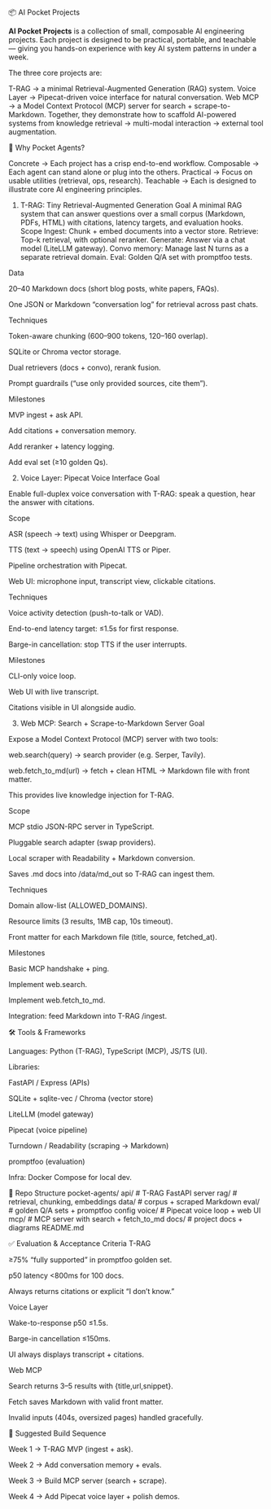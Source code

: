 📦 AI Pocket Projects

**AI Pocket Projects** is a collection of small, composable AI engineering projects. 
Each project is designed to be practical, portable, and teachable — giving you hands-on experience with key AI system patterns in under a week.

The three core projects are:

T-RAG → a minimal Retrieval-Augmented Generation (RAG) system.
Voice Layer → Pipecat-driven voice interface for natural conversation.
Web MCP → a Model Context Protocol (MCP) server for search + scrape-to-Markdown.
Together, they demonstrate how to scaffold AI-powered systems from knowledge retrieval → multi-modal interaction → external tool augmentation.

🚀 Why Pocket Agents?

Concrete → Each project has a crisp end-to-end workflow.
Composable → Each agent can stand alone or plug into the others.
Practical → Focus on usable utilities (retrieval, ops, research).
Teachable → Each is designed to illustrate core AI engineering principles.
1. T-RAG: Tiny Retrieval-Augmented Generation
Goal
A minimal RAG system that can answer questions over a small corpus (Markdown, PDFs, HTML) with citations, latency targets, and evaluation hooks.
Scope
Ingest: Chunk + embed documents into a vector store.
Retrieve: Top-k retrieval, with optional reranker.
Generate: Answer via a chat model (LiteLLM gateway).
Convo memory: Manage last N turns as a separate retrieval domain.
Eval: Golden Q/A set with promptfoo tests.

Data

20–40 Markdown docs (short blog posts, white papers, FAQs).

One JSON or Markdown “conversation log” for retrieval across past chats.

Techniques

Token-aware chunking (600–900 tokens, 120–160 overlap).

SQLite or Chroma vector storage.

Dual retrievers (docs + convo), rerank fusion.

Prompt guardrails (“use only provided sources, cite them”).

Milestones

MVP ingest + ask API.

Add citations + conversation memory.

Add reranker + latency logging.

Add eval set (≥10 golden Qs).

2. Voice Layer: Pipecat Voice Interface
Goal

Enable full-duplex voice conversation with T-RAG: speak a question, hear the answer with citations.

Scope

ASR (speech → text) using Whisper or Deepgram.

TTS (text → speech) using OpenAI TTS or Piper.

Pipeline orchestration with Pipecat.

Web UI: microphone input, transcript view, clickable citations.

Techniques

Voice activity detection (push-to-talk or VAD).

End-to-end latency target: ≤1.5s for first response.

Barge-in cancellation: stop TTS if the user interrupts.

Milestones

CLI-only voice loop.

Web UI with live transcript.

Citations visible in UI alongside audio.

3. Web MCP: Search + Scrape-to-Markdown Server
Goal

Expose a Model Context Protocol (MCP) server with two tools:

web.search(query) → search provider (e.g. Serper, Tavily).

web.fetch_to_md(url) → fetch + clean HTML → Markdown file with front matter.

This provides live knowledge injection for T-RAG.

Scope

MCP stdio JSON-RPC server in TypeScript.

Pluggable search adapter (swap providers).

Local scraper with Readability + Markdown conversion.

Saves .md docs into /data/md_out so T-RAG can ingest them.

Techniques

Domain allow-list (ALLOWED_DOMAINS).

Resource limits (3 results, 1MB cap, 10s timeout).

Front matter for each Markdown file (title, source, fetched_at).

Milestones

Basic MCP handshake + ping.

Implement web.search.

Implement web.fetch_to_md.

Integration: feed Markdown into T-RAG /ingest.

🛠️ Tools & Frameworks

Languages: Python (T-RAG), TypeScript (MCP), JS/TS (UI).

Libraries:

FastAPI / Express (APIs)

SQLite + sqlite-vec / Chroma (vector store)

LiteLLM (model gateway)

Pipecat (voice pipeline)

Turndown / Readability (scraping → Markdown)

promptfoo (evaluation)

Infra: Docker Compose for local dev.

📂 Repo Structure
pocket-agents/
  api/             # T-RAG FastAPI server
  rag/             # retrieval, chunking, embeddings
  data/            # corpus + scraped Markdown
  eval/            # golden Q/A sets + promptfoo config
  voice/           # Pipecat voice loop + web UI
  mcp/             # MCP server with search + fetch_to_md
  docs/            # project docs + diagrams
  README.md

✅ Evaluation & Acceptance Criteria
T-RAG

≥75% “fully supported” in promptfoo golden set.

p50 latency <800ms for 100 docs.

Always returns citations or explicit “I don’t know.”

Voice Layer

Wake-to-response p50 ≤1.5s.

Barge-in cancellation ≤150ms.

UI always displays transcript + citations.

Web MCP

Search returns 3–5 results with {title,url,snippet}.

Fetch saves Markdown with valid front matter.

Invalid inputs (404s, oversized pages) handled gracefully.

📅 Suggested Build Sequence

Week 1 → T-RAG MVP (ingest + ask).

Week 2 → Add conversation memory + evals.

Week 3 → Build MCP server (search + scrape).

Week 4 → Add Pipecat voice layer + polish demos.
